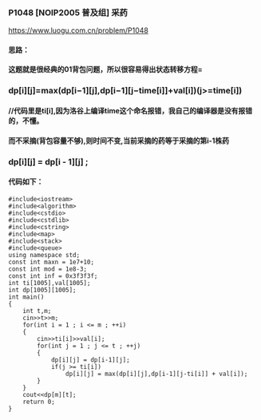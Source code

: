 ### P1048 [NOIP2005 普及组] 采药
https://www.luogu.com.cn/problem/P1048
#### 思路：
#### 这题就是很经典的01背包问题，所以很容易得出状态转移方程=
### dp[i][j]=max(dp[i−1][j],dp[i−1][j−time[i]]+val[i])(j>=time[i])
#### //代码里是ti[i],因为洛谷上编译time这个命名报错，我自己的编译器是没有报错的，不懂。
#### 而不采摘(背包容量不够),则时间不变,当前采摘的药等于采摘的第i-1株药
### dp[i][j] = dp[i - 1][j] ;
#### 代码如下：
```
#include<iostream>
#include<algorithm>
#include<cstdio>
#include<cstdlib>
#include<cstring>
#include<map>
#include<stack>
#include<queue>
using namespace std;
const int maxn = 1e7+10;
const int mod = 1e8-3;
const int inf = 0x3f3f3f;
int ti[1005],val[1005];
int dp[1005][1005];
int main()
{
    int t,m;
    cin>>t>>m;
    for(int i = 1 ; i <= m ; ++i)
    {
        cin>>ti[i]>>val[i];
        for(int j = 1 ; j <= t ; ++j)
        {
            dp[i][j] = dp[i-1][j];
            if(j >= ti[i]) 
                dp[i][j] = max(dp[i][j],dp[i-1][j-ti[i]] + val[i]);
        }
    }
    cout<<dp[m][t];
    return 0;
}
```
